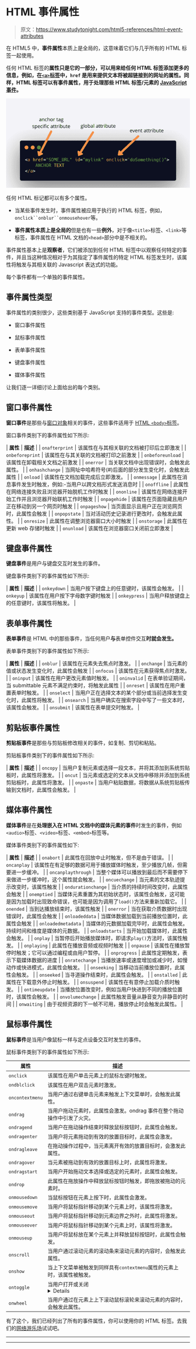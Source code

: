 # HTML 事件属性

> 原文：<https://www.studytonight.com/html5-references/html-event-attributes>

在 HTML5 中，**事件属性**本质上是全局的，这意味着它们与几乎所有的 HTML 标签一起使用。

任何 HTML 标签的**属性只是它的一部分，可以用来给任何 HTML 标签添加更多的信息，例如，在[`<a>`标签](https://www.studytonight.com/html5-references/html-a-tag)中，`href` 是用来提供文本将被超链接到的网址的属性。同样，HTML 标签可以有事件属性，用于处理那些 HTML 标签/元素的 [JavaScript 事件](http://www.studytonight.com/javascript/javascript-events)。**

![HTML Event Attributes example](img/36613ffdf4d20b5ebe3f52108c7b5e40.png)

任何 HTML 标记都可以有多个属性。

*   当某些事件发生时，事件属性被应用于执行的 HTML 标签，例如，`onclick``onblur``onmousehover`等。

*   **事件属性本质上是全局的**但是也有一些**例外**，对于像`<title>`标签、`<link>`等标签，事件属性在 HTML 文档的`<head>`部分中是不相关的。

事件属性基本上是**观察者**，它们被添加到任何 HTML 标签中以观察任何特定的事件，并且当这种情况相对于为其指定了事件属性的特定 HTML 标签发生时，该属性将触发与其相关联的 Javascript 表达式的功能。

每个事件都有一个单独的事件属性。

## 事件属性类型

事件属性的类别很少，这些类别基于 JavaScript 支持的事件类型。这些是:

*   窗口事件属性

*   鼠标事件属性

*   表单事件属性

*   键盘事件属性

*   媒体事件属性

让我们逐一详细讨论上面给出的每个类别。

## 窗口事件属性

**窗口事件**是那些与[窗口对象](https://www.studytonight.com/javascript/javascript-window-object)相关的事件，这些事件适用于 [HTML `<body>`标签](https://www.studytonight.com/html5-references/html-body-tag)。

窗口事件类别下的事件属性如下所示:

| **属性** | **描述** |
| `onafterprint` | 该属性在与其相关联的文档被打印后立即激发 |
| `onbeforeprint` | 该属性在与其关联的文档被打印之前激发 |
| `onbeforeunload` | 该属性在卸载相关文档之前激发 |
| `onerror` | 当关联文档中出现错误时，会触发此属性。 |
| `onhashchange` | 当网址中哈希符号(#)后面的部分发生变化时，会触发此属性 |
| `onload` | 该属性在文档加载完成后立即激发。 |
| `onmessage` | 此属性在消息事件发生时触发，例如:-当用户以跨文档形式发送消息时 |
| `onoffline` | 此属性在网络连接失败且浏览器开始脱机工作时触发 |
| `ononline` | 该属性在网络连接开始工作并且浏览器开始联机工作时触发 |
| `onpagehide` | 该属性在页面隐藏且用户正在移动到另一个网页时触发 |
| `onpageshow` | 当页面显示且用户正在浏览网页时，此属性会触发 |
| `onpopstate` | 当对活动历史记录进行更改时，会触发此属性。 |
| `onresize` | 此属性在调整浏览器窗口大小时触发 |
| `onstorage` | 此属性在更新 web 存储时触发 |
| `onunload` | 该属性在浏览器窗口关闭前立即激发 |

## 键盘事件属性

**键盘事件**是用户与键盘交互时发生的事件。

键盘事件类别下的事件属性如下所示:

| **属性** | **描述** |
| `onkeydown` | 当用户按下键盘上的任意键时，该属性会触发。 |
| `onkeyup` | 该属性在用户按下字母数字键时触发 |
| `onkeypress` | 当用户释放键盘上的任意键时，该属性将触发。 |

## 表单事件属性

**表单事件**是 HTML 中的那些事件，当任何用户**与**表单控件交互**时就会发生。**

表单事件类别下的事件属性如下所示:

| **属性** | **描述** |
| `onblur` | 该属性在元素失去焦点时激发。 |
| `onchange` | 当元素的值或状态发生变化时，此属性会触发 |
| `onfocus` | 该属性在元素获得焦点时激发。 |
| `oninput` | 该属性在用户更改元素值时触发。 |
| `oninvalid` | 在表单验证期间，当 submittable 元素不满足约束时，将触发此属性 |
| `onreset` | 该属性在用户重置表单时触发。 |
| `onselect` | 当用户正在选择文本的某个部分或当前选择发生变化时，此属性将触发。 |
| `onsearch` | 当用户确实在搜索字段中写了一些文本时，该属性会触发。 |
| `onsubmit` | 该属性在表单提交时触发。 |

## 剪贴板事件属性

**剪贴板事件**是那些与剪贴板修改相关的事件，如复制、剪切和粘贴。

剪贴板事件类别下的事件属性如下所示:

| **属性** | **描述** |
| `oncopy` | 当用户复制元素或选择一段文本，并将其添加到系统剪贴板时，此属性将激发。 |
| `oncut` | 当元素或选定的文本从文档中移除并添加到系统剪贴板时，此属性将激发。 |
| `onpaste` | 当用户粘贴数据，将数据从系统剪贴板传输到文档时，此属性会触发。 |

## 媒体事件属性

**媒体事件**是在**处理嵌入在 HTML 文档中的媒体元素的事件**时发生的事件，例如`<audio>`标签、`<video>`标签、`<embed>`标签等。

媒体事件类别下的事件属性如下:

| **属性** | **描述** |
| `onabort` | 此属性在回放中止时触发，但不是由于错误。 |
| `oncanplay` | 该属性在有足够的数据可用于播放媒体时触发，至少播放几帧，但需要进一步缓冲。 |
| `oncanplaythrough` | 当整个媒体可以播放到最后而不需要停下来做进一步缓冲时，这个属性就会触发。 |
| `oncuechange` | 当<track>元素的文本轨迹提示改变时，该属性触发 |
| `ondurationchange` | 当介质的持续时间改变时，此属性会触发 |
| `onemptied` | 当媒体元素重置为其初始状态时，该属性会触发，这可能是因为加载时出现致命错误，也可能是因为调用了`load()`方法来重新加载它。 |
| `onended` | 当到达播放结束时，该属性触发 |
| `onerror` | 当在获取介质数据时出现错误时，此属性会触发 |
| `onloadeddata` | 当媒体数据加载到当前播放位置时，此属性会触发 |
| `onloadedmetadata` | 当媒体的元数据加载完毕时，此属性会触发。持续时间和维度是媒体的元数据。 |
| `onloadstarts` | 当开始加载媒体时，此属性会触发。 |
| `onplay` | 当暂停后开始播放媒体时，即请求`play()`方法时，该属性触发。 |
| `onplaying` | 此属性在播放音频或视频时触发 |
| `onpause` | 该属性在播放暂停时触发；它可以通过编程或由用户暂停。 |
| `onprogress` | 此属性定期触发，表示下载媒体数据的进度 |
| `onratechange` | 当播放速率或速度增加或减少时，如慢动作或快进模式，此属性会触发。 |
| `onseeking` | 当移动当前播放位置时，此属性会触发。 |
| `onseeked` | 当寻道操作结束时，此属性会触发。 |
| `onstalled` | 此属性在下载意外停止时触发。 |
| `onsuspend` | 该属性在有意停止加载介质时触发。 |
| `ontimeupdate` | 当播放位置改变时，例如当用户快进到不同的播放位置时，该属性会触发。 |
| `onvolumechange` | 此属性触发音量从静音变为非静音的时间 |
| `onwaiting` | 由于视频资源的下一帧不可用，播放停止时会触发此属性。 |

## 鼠标事件属性

**鼠标事件**是当用户像鼠标一样与定点设备交互时发生的事件。

鼠标事件类别下的事件属性如下所示:

| **属性** | **描述** |
| --- | --- |
| `onclick` | 该属性在用户单击元素上的鼠标左键时触发。 |
| `ondblclick` | 该属性在用户双击元素时激发。 |
| `oncontextmenu` | 当用户通过右键单击元素来触发上下文菜单时，会触发此属性。 |
| `ondrag` | 当用户拖动元素时，此属性会激发。ondrag 事件在整个拖动操作中引发了火灾。 |
| `ondragend` | 当用户在拖动操作结束时释放鼠标按钮时，此属性会触发。 |
| `ondragenter` | 当用户将元素拖动到有效的放置目标时，此属性会激发。 |
| `ondragleave` | 在拖动操作过程中，当元素离开有效的放置目标时，会激发此属性。 |
| `ondragover` | 当元素被拖动到有效的放置目标上时，此属性将激发。 |
| `ondragstart` | 当用户开始拖动文本选择或选定的元素时，此属性会触发。 |
| `ondrop` | 此属性在拖放操作中释放鼠标按钮时触发，即拖放被拖动的元素时。 |
| `onmousedown` | 当鼠标按钮在元素上按下时，此属性会激发。 |
| `onmousemove` | 当用户将鼠标指针移动到某个元素上时，该属性将激发。 |
| `onmouseout` | 当用户将鼠标指针移动到元素边界之外时，此属性将激发。 |
| `onmouseover` | 当用户将鼠标指针移动到某个元素上时，该属性将激发。 |
| `onmouseup` | 当用户将鼠标放在某个元素上并释放鼠标按钮时，此属性会触发。 |
| `onscroll` | 当用户通过滚动元素的滚动条来滚动元素的内容时，会触发此属性。 |
| `onshow` | 当上下文菜单被触发到同样具有`contextmenu`属性的元素上时，该属性被触发。 |
| `ontoggle` | 当用户打开或关闭<details>标签时，该属性触发</details> |
| `onwheel` | 当用户通过在元素上上下滚动鼠标滚轮来滚动元素的内容时，会触发此属性。 |

有了这个，我们已经列出了所有的事件属性，你可以使用你的 HTML 标签。去我们的[网络游乐场](https://www.studytonight.com/code/playground/web/)试试吧。

* * *

* * *